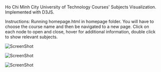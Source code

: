 Ho Chi Minh City University of Technology Courses' Subjects Visualization.
Implemented with D3JS.

Instructions: Running homepage.html in homepage folder. You will have to choose the course name and then be navigated to a new page. Click on each node  to open and close, hover for additional information, double click to show relevant subjects.

![ScreenShot](homepage.png)

![ScreenShot](treelayout.png)

![ScreenShot](forcelauout.png)
